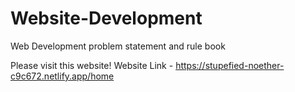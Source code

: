 # Website-Development
Web Development problem statement and rule book

Please visit this website!
Website Link - https://stupefied-noether-c9c672.netlify.app/home


